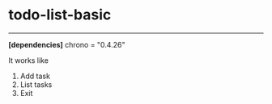 # todo-list-basic
---
**[dependencies]**
chrono = "0.4.26"

It works like
1. Add task
2. List tasks
3. Exit

